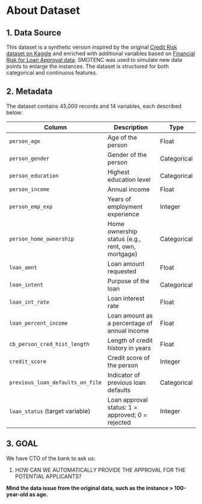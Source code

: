 # **About Dataset**

## **1. Data Source**

This dataset is a synthetic version inspired by the original [Credit Risk dataset on Kaggle](https://www.kaggle.com/datasets/laotse/credit-risk-dataset) and enriched with additional variables based on [Financial Risk for Loan Approval data](https://www.kaggle.com/datasets/lorenzozoppelletto/financial-risk-for-loan-approval). SMOTENC was used to simulate new data points to enlarge the instances. The dataset is structured for both categorical and continuous features.

## **2. Metadata**

The dataset contains 45,000 records and 14 variables, each described below:

| **Column** | **Description** | **Type** |
| --- | --- | --- |
| `person_age` | Age of the person | Float |
| `person_gender` | Gender of the person | Categorical |
| `person_education` | Highest education level | Categorical |
| `person_income` | Annual income | Float |
| `person_emp_exp` | Years of employment experience | Integer |
| `person_home_ownership` | Home ownership status (e.g., rent, own, mortgage) | Categorical |
| `loan_amnt` | Loan amount requested | Float |
| `loan_intent` | Purpose of the loan | Categorical |
| `loan_int_rate` | Loan interest rate | Float |
| `loan_percent_income` | Loan amount as a percentage of annual income | Float |
| `cb_person_cred_hist_length` | Length of credit history in years | Float |
| `credit_score` | Credit score of the person | Integer |
| `previous_loan_defaults_on_file` | Indicator of previous loan defaults | Categorical |
| `loan_status` (target variable) | Loan approval status: 1 = approved; 0 = rejected | Integer |

## **3. GOAL**

We have CTO of the bank to ask us:

1. HOW CAN WE AUTOMATICALLY PROVIDE THE APPROVAL FOR THE POTENTIAL APPLICANTS?

**Mind the data issue from the original data, such as the instance > 100-year-old as age.**
